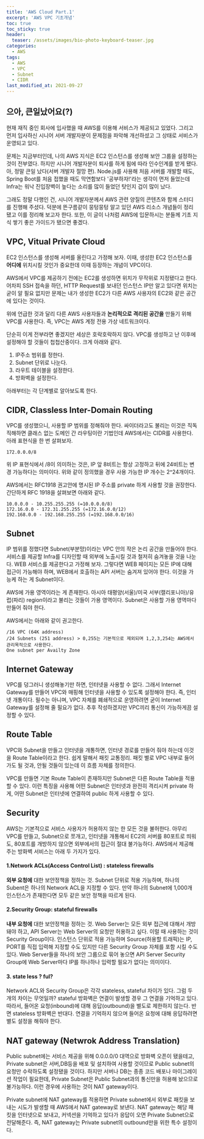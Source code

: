 ```yaml
---
title: 'AWS Cloud Part.1'
excerpt: 'AWS VPC 기초개념'
toc: true
toc_sticky: true
header:
  teaser: /assets/images/bio-photo-keyboard-teaser.jpg
categories:
  - AWS
tags:
  - AWS
  - VPC
  - Subnet
  - CIDR 
last_modified_at: 2021-09-27
---
```


## 으아, 큰일났어요(?)
현재 재직 중인 회사에 입사했을 때 AWS를 이용해 서비스가 제공되고 있었다. 그리고 먼저 입사하신 시니어 서버 개발자분이 문제점을 파악해 개선하셨고 그 상태로 서비스가 운영되고 있다.

문제는 지금부터인데, 나의 AWS 지식은 EC2 인스턴스를 생성해 보안 그룹을 설정하는 것이 전부였다. 하지만 시니어 개발자분이 퇴사를 하게 됨에 따라 인수인계를 받게 됐다. 아, 정말 큰일 났다(서버 개발자 절망 편).
Node.js를 사용해 처음 서버를 개발할 때도, Spring Boot를 처음 접했을 때도 막연함보다 '공부하자!'라는 생각이 먼저 들었는데 Infra는 워낙 진입장벽이 높다는 소리를 많이 들었던 탓인지 겁이 많이 났다.

그래도 정말 다행인 건, 시니어 개발자분께서 AWS 관련 양질의 콘텐츠와 함께 스터디를 진행해 주셨다. 덕분에 뜬구름같이 뭉텅뭉텅 알고 있던 AWS 리소스 개념들이 정리됐고 이를 정리해 보고자 한다.
또한, 이 글이 나처럼 AWS에 입문하시는 분들께 기초 지식 쌓기 좋은 가이드가 됐으면 좋겠다.

## VPC, Vitual Private Cloud
EC2 인스턴스를 생성해 서버를 올린다고 가정해 보자. 이때, 생성한 EC2 인스턴스를 __어디에__ 위치시킬 것인가 중요한데 이때 등장하는 개념이 VPC이다.

AWS에서 VPC를 제공하기 전에는 EC2를 생성하면 위치가 무작위로 지정됐다고 한다.
어차피 SSH 접속을 하던, HTTP Request를 보내던 인스턴스 IP만 알고 있다면 위치는 굳이 알 필요 없지만 문제는 내가 생성한 EC2가 다른 AWS 사용자의 EC2와 같은 공간에 있다는 것이다.

위에 언급한 것과 달리 다른 AWS 사용자들과 __논리적으로 격리된 공간을__ 만들기 위해 VPC를 사용한다. 즉, VPC는 AWS 계정 전용 가상 네트워크이다.

단순히 이게 전부라면 좋겠지만 세상은 호락호락하지 않다. VPC를 생성하고 난 이후에 설정해야 할 것들이 첩첩산중이다. 크게 아래와 같다.  
1. IP주소 범위를 정한다.
2. Subnet 단위로 나눈다.
3. 라우트 테이블을 설정한다.
4. 방화벽을 설정한다.

아래부터는 각 단계별로 알아보도록 한다. 

## CIDR, Classless Inter-Domain Routing
VPC를 생성했으니, 사용할 IP 범위를 정해줘야 한다. 싸이더라고도 불리는 이것은 직독직해하면 클래스 없는 도메인 간 라우팅이란 기법인데 AWS에서는 CIDR를 사용한다. 아래 표현식을 한 번 살펴보자. 

```
172.0.0.0/8
```
위 IP 표현식에서 /8이 의미하는 것은, IP 앞 8비트는 항상 고정하고 뒤에 24비트는 변경 가능하다는 의미이다. 위와 같이 정의했을 경우 사용 가능한 IP 개수는 2^24개이다. 

AWS에서는 RFC1918 권고안에 명시된 IP 주소를 private 하게 사용할 것을 권장한다. 간단하게 RFC 1918을 살펴보면 아래와 같다.
```
10.0.0.0 - 10.255.255.255 (=10.0.0.0/8)
172.16.0.0 - 172.31.255.255 (=172.16.0.0/12)
192.168.0.0 - 192.168.255.255 (=192.168.0.0/16) 
```

## Subnet
IP 범위를 정했다면 Subnet(부분망)이라는 VPC 안의 작은 논리 공간을 만들어야 한다. 서비스를 제공할 Infra를 디자인할 때 외부에 노출시킬 것과 철저히 숨겨놓을 것을 나눈다.
WEB 서비스를 제공한다고 가정해 보자. 그렇다면 WEB 페이지는 모든 IP에 대해 접근이 가능해야 하며, WEB에서 호출하는 API 서버는 숨겨져 있어야 한다. 이것을 가능케 하는 게 Subnet이다.

AWS에 가용 영역이라는 게 존재한다. 아시아 태평양(서울)/미국 서부(캘리포니아)/유럽(파리) region이라고 불리는 것들이 가용 영역이다. Subnet은 사용할 가용 영역마다 만들어 줘야 한다.   

AWS에서는 아래와 같이 권고한다.
```
/16 VPC (64K address)
/24 Subnets (251 address) > 0,255는 기본적으로 제외되며 1,2,3,254는 AWS에서 관리목적으로 사용한다.
One subnet per Availty Zone
```

## Internet Gateway
VPC를 덩그러니 생성해놓기만 하면, 인터넷을 사용할 수 없다. 그래서 Internet Gateway를 만들어 VPC와 매핑해 인터넷을 사용할 수 있도록 설정해야 한다. 즉, 인터넷 개통이다.
필수는 아니며, VPC 자체를 폐쇄적으로 운영하려면 굳이 Internet Gateway를 설정해 줄 필요가 없다. 추후 작성하겠지만 VPC끼리 통신이 가능하게끔 설정할 수 있다.

## Route Table 
VPC와 Subnet을 만들고 인터넷을 개통하면, 인터넷 경로를 만들어 줘야 하는데 이것을 Route Table이라고 한다. 쉽게 말해서 패킷 교통정리. 패킷 별로 VPC 내부로 들어가도 될 것과, 안될 것들이 있는데 이 흐름 자체를 정의한다.

VPC를 만들면 기본 Route Table이 존재하지만 Subnet은 다른 Route Table을 적용할 수 있다. 이런 특징을 사용해 어떤 Subnet은 인터넷과 완전히 격리시켜 private 하게, 어떤 Subnet은 인터넷에 연결하여 public 하게 사용할 수 있다.  

## Security 
AWS는 기본적으로 서비스 사용자가 허용하지 않는 한 모든 것을 불허한다.
아무리 VPC를 만들고, Subnet으로 쪼개고, 인터넷을 개통해서 EC2의 서버를 80포트로 띄워도, 80포트를 개방하지 않으면 외부에서의 접근이 절대 불가능하다.
AWS에서 제공해 주는 방화벽 서비스는 아래 두 가지가 있다. 

#### 1.Network ACLs(Access Control List) : stateless firewalls
__외부 요청에__ 대한 보안정책을 정하는 것.
Subnet 단위로 적용 가능하며, 하나의 Subent은 하나의 Network ACL을 지정할 수 있다.
만약 하나의 Subnet에 1,000개 인스턴스가 존재한다면 모두 같은 보안 정책을 따르게 된다.

#### 2.Security Group: stateful firewalls
__내부 요청에__ 대한 보안정책을 정하는 것.
Web Server는 모든 외부 접근에 대해서 개방돼야 하고, API Server는 Web Server의 요청만 허용하고 싶다.
이럴 때 사용하는 것이 Security Group이다.
인스턴스 단위로 적용 가능하며 Source(허용할 트래픽)는 IP, PORT를 직접 입력해 지정할 수도 있지만 다른 Security Group 자체를 포함 시킬 수도 있다.
Web Server들을 하나의 보안 그룹으로 묶어 놓으면 API Server Security Group에 Web Server마다 IP를 하나하나 입력할 필요가 없다는 의미이다.

#### 3. state less ? ful?
Network ACL와 Security Group은 각각 stateless, stateful 차이가 있다. 그럼 두 개의 차이는 무엇일까?
stateful 방화벽은 연결이 발생할 경우 그 연결을 기억하고 있다. 따라서, 들어온 요청(inbound)에 대해 응답(outbound)을 별도로 제한하지 않는다.
반면 stateless 방화벽은 반대다.
연결을 기억하지 않으며 들어온 요청에 대해 응답하려면 별도 설정을 해줘야 한다.

## NAT gateway (Netwrok Address Translation)
Public subnet에는 서비스 제공을 위해 0.0.0.0/0 대역으로 방화벽 오픈이 됐을테고, Private subnet은 서버,DB등을 배포 및 설치하여 사용할 것이므로 Public subnet의 요청만 수락하도록 설정됐을 것이다.
하지만 서버나 DB는 종종 코드 배포나 마이그레이션 작업이 필요한데, Private Subnet은 Public Subnet과의 통신만을 허용해 놨으므로 불가능하다.
이런 경우에 사용하는 것이 NAT gateway이다.

Private subnet에 NAT gateway를 적용하면 Private subnet에서 외부로 패킷을 보내는 시도가 발생할 때 AWS에서 NAT gateway로 보낸다.
NAT gateway는 해당 패킷을 인터넷으로 보내고, 커넥션을 기억하고 있다가 응답이 오면 Private Subnet으로 전달해준다.
즉, NAT gateway는 Private subnet의 outbound만을 위한 특수 설정이다. 